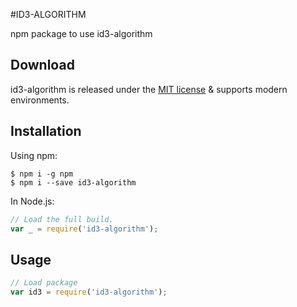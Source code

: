 #ID3-ALGORITHM

npm package to use id3-algorithm

## Download

id3-algorithm is released under the [MIT license](https://raw.githubusercontent.com/uboat46/id3-algorithm/master/LICENSE) & supports modern environments.<br>

## Installation

Using npm:
```shell
$ npm i -g npm
$ npm i --save id3-algorithm
```

In Node.js:
```js
// Load the full build.
var _ = require('id3-algorithm');
```

## Usage

```js
// Load package
var id3 = require('id3-algorithm');
```
